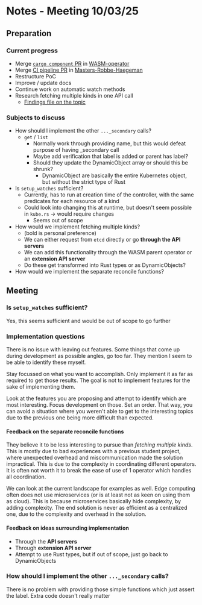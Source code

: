 # Notes - Meeting 10/03/25

## Preparation

### Current progress

- Merge [`cargo component` PR](https://github.com/idlab-discover/wasm-operator/pull/7) in [WASM-operator](https://github.com/idlab-discover/wasm-operator)
- Merge [CI pipeline PR](https://github.com/idlab-discover/masters-robbe-haegeman/pull/2) in [Masters-Robbe-Haegeman](https://github.com/idlab-discover/masters-robbe-haegeman)
- Restructure PoC
- Improve / update docs
- Continue work on automatic watch methods
- Research fetching multiple kinds in one API call
  - [Findings file on the topic](../findings/fetching_multiple_kinds.md)

### Subjects to discuss

- How should I implement the other `..._secondary` calls?
  - `get` / `list`
    - Normally work through providing name, but this would defeat purpose of having _secondary call
    - Maybe add verification that label is added or parent has label?
    - Should they update the DynamicObject array or should this be shrunk?
      - DynamicObject are basically the entire Kubernetes object, but without the strict type of Rust
- Is `setup_watches` sufficient?
  - Currently, has to run at creation time of the controller, with the same predicates for each resource of a kind
  - Could look into changing this at runtime, but doesn't seem possible in `kube.rs` -> would require changes
    - Seems out of scope
- How would we implement fetching multiple kinds?
  - (bold is personal preference)
  - We can either request from `etcd` directly or go **through the API servers**
  - We can add this functionality through the WASM parent operator or an **extension API server**
  - Do these get transformed into Rust types or as DynamicObjects?
- How would we implement the separate reconcile functions?

## Meeting

### Is `setup_watches` sufficient?

Yes, this seems sufficient and would be out of scope to go further

### Implementation questions

There is no issue with leaving out features.
Some things that come up during development as possible angles, go too far.
They mention I seem to be able to identify these myself.

Stay focussed on what you want to accomplish.
Only implement it as far as required to get those results.
The goal is not to implement features for the sake of implementing them.

Look at the features you are proposing and attempt to identify which are most interesting.
Focus development on those. Set an order.
That way, you can avoid a situation where you weren't able to get to the interesting topics
due to the previous one being more difficult than expected.

#### Feedback on the separate reconcile functions

They believe it to be less interesting to pursue than *fetching multiple kinds*.
This is mostly due to bad experiences with a previous student project,
where unexpected overhead and miscommunication made the solution impractical.
This is due to the complexity in coordinating different operators.
It is often not worth it to break the ease of use of 1 operator which handles all coordination.

We can look at the current landscape for examples as well.
Edge computing often does not use microservices (or is at least not as keen on using them as cloud).
This is because microservices basically hide complexity, by adding complexity.
The end solution is never as efficient as a centralized one, due to the complexity and overhead in the solution.

#### Feedback on ideas surrounding implementation

- Through the **API servers**
- Through **extension API server**
- Attempt to use Rust types, but if out of scope, just go back to DynamicObjects

### How should I implement the other `..._secondary` calls?

There is no problem with providing those simple functions which just assert the label.
Extra code doesn't really matter
